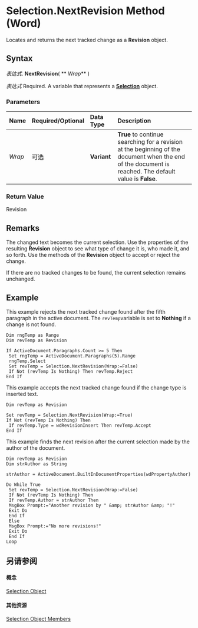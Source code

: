
# Selection.NextRevision Method (Word)

Locates and returns the next tracked change as a  **Revision** object.


## Syntax

 _表达式_. **NextRevision**( ** _Wrap_** )

 _表达式_ Required. A variable that represents a **[Selection](7b574a91-c33e-ecfd-6783-6b7528b2ed8f.md)** object.


### Parameters



|**Name**|**Required/Optional**|**Data Type**|**Description**|
|:-----|:-----|:-----|:-----|
| _Wrap_|可选|**Variant**|**True** to continue searching for a revision at the beginning of the document when the end of the document is reached. The default value is **False**.|

### Return Value

Revision


## Remarks

The changed text becomes the current selection. Use the properties of the resulting  **Revision** object to see what type of change it is, who made it, and so forth. Use the methods of the **Revision** object to accept or reject the change.

If there are no tracked changes to be found, the current selection remains unchanged.


## Example

This example rejects the next tracked change found after the fifth paragraph in the active document. The  `revTemp`variable is set to  **Nothing** if a change is not found.


```
Dim rngTemp as Range 
Dim revTemp as Revision 
 
If ActiveDocument.Paragraphs.Count >= 5 Then 
 Set rngTemp = ActiveDocument.Paragraphs(5).Range 
 rngTemp.Select 
 Set revTemp = Selection.NextRevision(Wrap:=False) 
 If Not (revTemp Is Nothing) Then revTemp.Reject 
End If
```

This example accepts the next tracked change found if the change type is inserted text.




```
Dim revTemp as Revision 
 
Set revTemp = Selection.NextRevision(Wrap:=True) 
If Not (revTemp Is Nothing) Then 
 If revTemp.Type = wdRevisionInsert Then revTemp.Accept 
End If
```

This example finds the next revision after the current selection made by the author of the document.




```
Dim revTemp as Revision 
Dim strAuthor as String 
 
strAuthor = ActiveDocument.BuiltInDocumentProperties(wdPropertyAuthor) 
 
Do While True 
 Set revTemp = Selection.NextRevision(Wrap:=False) 
 If Not (revTemp Is Nothing) Then 
 If revTemp.Author = strAuthor Then 
 MsgBox Prompt:="Another revision by " &amp; strAuthor &amp; "!" 
 Exit Do 
 End If 
 Else 
 MsgBox Prompt:="No more revisions!" 
 Exit Do 
 End If 
Loop
```


## 另请参阅


#### 概念


[Selection Object](7b574a91-c33e-ecfd-6783-6b7528b2ed8f.md)
#### 其他资源


[Selection Object Members](http://msdn.microsoft.com/library/71e67a43-d40a-ad9a-8ef2-c5c487733e0d%28Office.15%29.aspx)